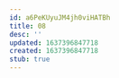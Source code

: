 ```yaml
---
id: a6PeKUyuJM4jh0viHATBh
title: 08
desc: ''
updated: 1637396847718
created: 1637396847718
stub: true
---
```


